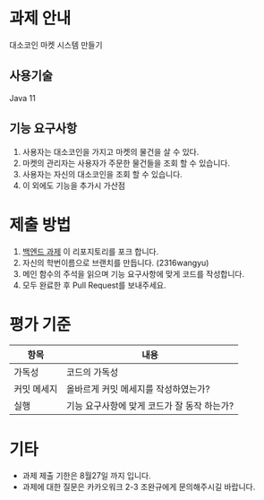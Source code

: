 # 과제 안내
대소코인 마켓 시스템 만들기
## 사용기술
Java 11
## 기능 요구사항
1. 사용자는 대소코인을 가지고 마켓의 물건을 살 수 있다.
2. 마켓의 관리자는 사용자가 주문한 물건들을 조회 할 수 있습니다.
3. 사용자는 자신의 대소코인을 조회 할 수 있습니다.
4.  이 외에도 기능을 추가시 가산점
# 제출 방법
1.  [백엔드 과제](https://github.com/2023NewCNSMember/Backend-Assignment) 이 리포지토리를 포크 합니다.
2.  자신의 학번이름으로 브랜치를 만듭니다. (2316wangyu)
3.  메인 함수의 주석을 읽으며 기능 요구사항에 맞게 코드를 작성합니다.
4.  모두 완료한 후 Pull Request를 보내주세요.

# 평가 기준

| 항목  | 내용 |
|--|--|
| 가독성 | 코드의 가독성 |  |
| 커밋 메세지 | 올바르게 커밋 메세지를 작성하였는가?|
| 실행 | 기능 요구사항에 맞게 코드가 잘 동작 하는가? |

# 기타
- 과제 제출 기한은 8월27일 까지 입니다.
- 과제에 대한 질문은 카카오워크 2-3 조완규에게 문의해주시길 바랍니다.